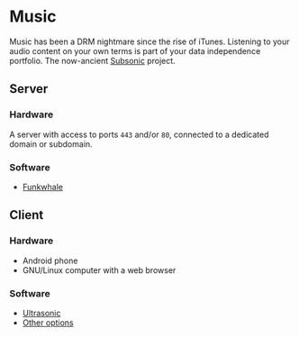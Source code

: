 # Music

Music has been a DRM nightmare since the rise of iTunes. Listening to your audio content on your own terms is part of your data independence portfolio. The now-ancient [Subsonic](http://www.subsonic.org/pages/api.jsp) project.

## Server

### Hardware

A server with access to ports `443` and/or `80`, connected to a dedicated domain or subdomain.

### Software

- [Funkwhale](https://docs.funkwhale.audio/installation/index.html)

## Client

### Hardware

- Android phone
- GNU/Linux computer with a web browser

### Software

- [Ultrasonic](https://f-droid.org/en/packages/org.moire.ultrasonic/)
- [Other options](https://funkwhale.audio/en_US/apps#)
